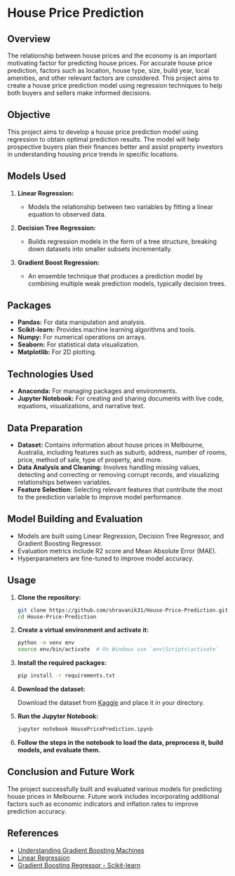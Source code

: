 # House Price Prediction

## Overview

The relationship between house prices and the economy is an important motivating factor for predicting house prices. For accurate house price prediction, factors such as location, house type, size, build year, local amenities, and other relevant factors are considered. This project aims to create a house price prediction model using regression techniques to help both buyers and sellers make informed decisions.

## Objective

This project aims to develop a house price prediction model using regression to obtain optimal prediction results. The model will help prospective buyers plan their finances better and assist property investors in understanding housing price trends in specific locations.

## Models Used

1. **Linear Regression:**
    - Models the relationship between two variables by fitting a linear equation to observed data.

2. **Decision Tree Regression:**
    - Builds regression models in the form of a tree structure, breaking down datasets into smaller subsets incrementally.

3. **Gradient Boost Regression:**
    - An ensemble technique that produces a prediction model by combining multiple weak prediction models, typically decision trees.

## Packages

- **Pandas:** For data manipulation and analysis.
- **Scikit-learn:** Provides machine learning algorithms and tools.
- **Numpy:** For numerical operations on arrays.
- **Seaborn:** For statistical data visualization.
- **Matplotlib:** For 2D plotting.

## Technologies Used

- **Anaconda:** For managing packages and environments.
- **Jupyter Notebook:** For creating and sharing documents with live code, equations, visualizations, and narrative text.

## Data Preparation

- **Dataset:** Contains information about house prices in Melbourne, Australia, including features such as suburb, address, number of rooms, price, method of sale, type of property, and more.
- **Data Analysis and Cleaning:** Involves handling missing values, detecting and correcting or removing corrupt records, and visualizing relationships between variables.
- **Feature Selection:** Selecting relevant features that contribute the most to the prediction variable to improve model performance.

## Model Building and Evaluation

- Models are built using Linear Regression, Decision Tree Regressor, and Gradient Boosting Regressor.
- Evaluation metrics include R2 score and Mean Absolute Error (MAE).
- Hyperparameters are fine-tuned to improve model accuracy.

## Usage

1. **Clone the repository:**

    ```bash
    git clone https://github.com/shravanik31/House-Price-Prediction.git
    cd House-Price-Prediction
    ```

2. **Create a virtual environment and activate it:**

    ```bash
    python -m venv env
    source env/bin/activate  # On Windows use `env\Scripts\activate`
    ```

3. **Install the required packages:**

    ```bash
    pip install -r requirements.txt
    ```

4. **Download the dataset:**

    Download the dataset from [Kaggle](https://www.kaggle.com/code/alexisbcook/xgboost/data) and place it in your directory.

5. **Run the Jupyter Notebook:**

    ```bash
    jupyter notebook HousePricePrediction.ipynb
    ```

6. **Follow the steps in the notebook to load the data, preprocess it, build models, and evaluate them.**

## Conclusion and Future Work

The project successfully built and evaluated various models for predicting house prices in Melbourne. Future work includes incorporating additional factors such as economic indicators and inflation rates to improve prediction accuracy.

## References

- [Understanding Gradient Boosting Machines](https://towardsdatascience.com/understanding-gradient-boosting-machines-9be756fe76ab)
- [Linear Regression](https://towardsdatascience.com/tagged/linear-regression)
- [Gradient Boosting Regressor - Scikit-learn](https://scikit-learn.org/stable/modules/generated/sklearn.ensemble.GradientBoostingRegressor.html)
